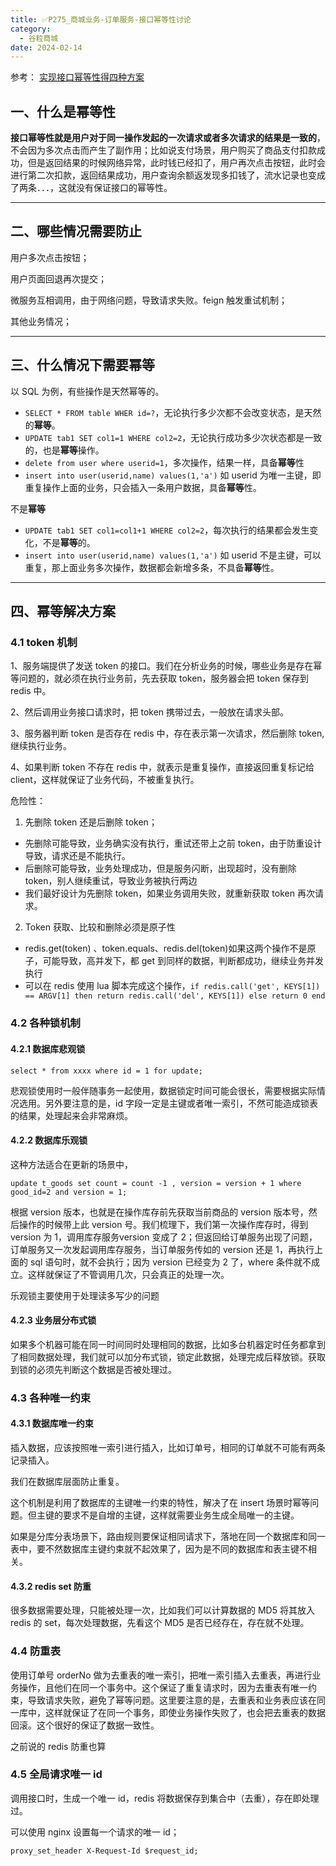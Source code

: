 ```yaml
---
title: ✅P275_商城业务-订单服务-接口幂等性讨论
category:
  - 谷粒商城
date: 2024-02-14
---
```


<!-- more -->

参考：  [实现接口幂等性得四种方案](https://www.yuque.com/lasted_memory/ffhman/twc9lt)

## 一、什么是幂等性

**接口幂等性就是用户对于同一操作发起的一次请求或者多次请求的结果是一致的**，不会因为多次点击而产生了副作用；比如说支付场景，用户购买了商品支付扣款成功，但是返回结果的时候网络异常，此时钱已经扣了，用户再次点击按钮，此时会进行第二次扣款，返回结果成功，用户查询余额返发现多扣钱了，流水记录也变成了两条．．．，这就没有保证接口的幂等性。

---

## 二、哪些情况需要防止

用户多次点击按钮；

用户页面回退再次提交；

微服务互相调用，由于网络问题，导致请求失败。feign 触发重试机制；

其他业务情况；

---

## 三、什么情况下需要幂等

以 SQL 为例，有些操作是天然幂等的。

- `SELECT * FROM table WHER id=?`，无论执行多少次都不会改变状态，是天然的**幂等**。
- `UPDATE tab1 SET col1=1 WHERE col2=2`，无论执行成功多少次状态都是一致的，也是**幂等**操作。
- `delete from user where userid=1`，多次操作，结果一样，具备**幂等**性
- `insert into user(userid,name) values(1,'a')` 如 userid 为唯一主键，即重复操作上面的业务，只会插入一条用户数据，具备**幂等**性。

不是**幂等**

- `UPDATE tab1 SET col1=col1+1 WHERE col2=2`，每次执行的结果都会发生变化，不是**幂等**的。
- `insert into user(userid,name) values(1,'a')` 如 userid 不是主键，可以重复，那上面业务多次操作，数据都会新增多条，不具备**幂等**性。

---

## 四、幂等解决方案

### 4.1 token 机制

1、服务端提供了发送 token 的接口。我们在分析业务的时候，哪些业务是存在幂等问题的，就必须在执行业务前，先去获取 token，服务器会把 token 保存到 redis 中。

2、然后调用业务接口请求时，把 token 携带过去，一般放在请求头部。

3、服务器判断 token 是否存在 redis 中，存在表示第一次请求，然后删除 token,继续执行业务。

4、如果判断 token 不存在 redis 中，就表示是重复操作，直接返回重复标记给 client，这样就保证了业务代码，不被重复执行。

危险性：

1.  先删除 token 还是后删除 token； 
   - 先删除可能导致，业务确实没有执行，重试还带上之前 token，由于防重设计导致，请求还是不能执行。
   - 后删除可能导致，业务处理成功，但是服务闪断，出现超时，没有删除 token，别人继续重试，导致业务被执行两边
   - 我们最好设计为先删除 token，如果业务调用失败，就重新获取 token 再次请求。
2.  Token 获取、比较和删除必须是原子性 
   - redis.get(token) 、token.equals、redis.del(token)如果这两个操作不是原子，可能导致，高并发下，都 get 到同样的数据，判断都成功，继续业务并发执行
   - 可以在 redis 使用 lua 脚本完成这个操作，`if redis.call('get', KEYS[1]) == ARGV[1] then return redis.call('del', KEYS[1]) else return 0 end`

### 4.2 各种锁机制

#### 4.2.1 数据库悲观锁

`select * from xxxx where id = 1 for update;`

悲观锁使用时一般伴随事务一起使用，数据锁定时间可能会很长，需要根据实际情况选用。另外要注意的是，id 字段一定是主键或者唯一索引，不然可能造成锁表的结果，处理起来会非常麻烦。

#### 4.2.2 数据库乐观锁

这种方法适合在更新的场景中，

`update t_goods set count = count -1 , version = version + 1 where good_id=2 and version = 1;`

根据 version 版本，也就是在操作库存前先获取当前商品的 version 版本号，然后操作的时候带上此 version 号。我们梳理下，我们第一次操作库存时，得到 version 为 1，调用库存服务version 变成了 2；但返回给订单服务出现了问题，订单服务又一次发起调用库存服务，当订单服务传如的 version 还是 1，再执行上面的 sql 语句时，就不会执行；因为 version 已经变为 2 了，where 条件就不成立。这样就保证了不管调用几次，只会真正的处理一次。

乐观锁主要使用于处理读多写少的问题

#### 4.2.3 业务层分布式锁

如果多个机器可能在同一时间同时处理相同的数据，比如多台机器定时任务都拿到了相同数据处理，我们就可以加分布式锁，锁定此数据，处理完成后释放锁。获取到锁的必须先判断这个数据是否被处理过。

### 4.3 各种唯一约束

#### 4.3.1 数据库唯一约束

插入数据，应该按照唯一索引进行插入，比如订单号，相同的订单就不可能有两条记录插入。

我们在数据库层面防止重复。

这个机制是利用了数据库的主键唯一约束的特性，解决了在 insert 场景时幂等问题。但主键的要求不是自增的主键，这样就需要业务生成全局唯一的主键。

如果是分库分表场景下，路由规则要保证相同请求下，落地在同一个数据库和同一表中，要不然数据库主键约束就不起效果了，因为是不同的数据库和表主键不相关。

#### 4.3.2 redis set 防重

很多数据需要处理，只能被处理一次，比如我们可以计算数据的 MD5 将其放入 redis 的 set，每次处理数据，先看这个 MD5 是否已经存在，存在就不处理。

### 4.4 防重表

使用订单号 orderNo 做为去重表的唯一索引，把唯一索引插入去重表，再进行业务操作，且他们在同一个事务中。这个保证了重复请求时，因为去重表有唯一约束，导致请求失败，避免了幂等问题。这里要注意的是，去重表和业务表应该在同一库中，这样就保证了在同一个事务，即使业务操作失败了，也会把去重表的数据回滚。这个很好的保证了数据一致性。

之前说的 redis 防重也算

### 4.5 全局请求唯一 id

调用接口时，生成一个唯一 id，redis 将数据保存到集合中（去重），存在即处理过。

可以使用 nginx 设置每一个请求的唯一 id；

`proxy_set_header X-Request-Id $request_id;`
